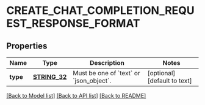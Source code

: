 # CREATE_CHAT_COMPLETION_REQUEST_RESPONSE_FORMAT

## Properties
Name | Type | Description | Notes
------------ | ------------- | ------------- | -------------
**type** | [**STRING_32**](STRING_32.md) | Must be one of &#x60;text&#x60; or &#x60;json_object&#x60;. | [optional] [default to text]

[[Back to Model list]](../README.md#documentation-for-models) [[Back to API list]](../README.md#documentation-for-api-endpoints) [[Back to README]](../README.md)


